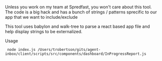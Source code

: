 Unless you work on my team at Spredfast, you won't care about this tool.  The code is a big hack and has a bunch of strings / patterns sprecific to our app that we want to include/exclude

This tool uses babylon and walk-tree to parse a react based app file and help display strings to be externalized. 

Usage

	 node index.js /Users/trobertson/gits/agent-inbox/client/scripts/src/components/dashboard/InProgressReport.js 

